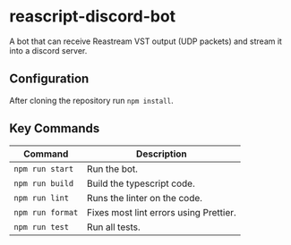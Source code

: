# reascript-discord-bot

A bot that can receive Reastream VST output (UDP packets) and stream it into a discord server. 

## Configuration

After cloning the repository run `npm install`.

## Key Commands

| Command          | Description                            |
| ---------------- | -------------------------------------- |
| `npm run start`  | Run the bot.                           |
| `npm run build`  | Build the typescript code.             |
| `npm run lint`   | Runs the linter on the code.           |
| `npm run format` | Fixes most lint errors using Prettier. |
| `npm run test`   | Run all tests.                         |
